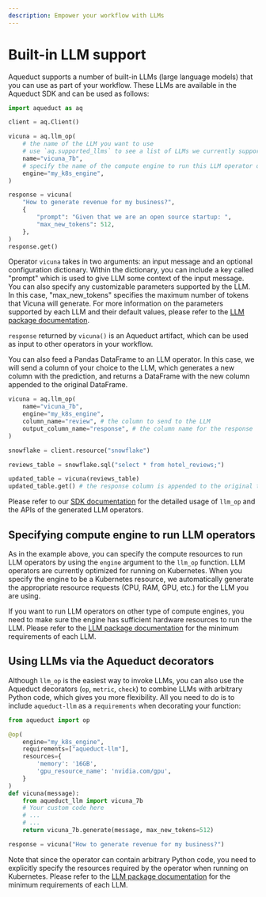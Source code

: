```yaml
---
description: Empower your workflow with LLMs
---
```


# Built-in LLM support

Aqueduct supports a number of built-in LLMs (large language models) that you can use as part of your 
workflow. These LLMs are available in the Aqueduct SDK and can be used as follows:

```python
import aqueduct as aq

client = aq.Client()

vicuna = aq.llm_op(
    # the name of the LLM you want to use
    # use `aq.supported_llms` to see a list of LLMs we currently support
    name="vicuna_7b",
    # specify the name of the compute engine to run this LLM operator on
    engine="my_k8s_engine",
)

response = vicuna(
    "How to generate revenue for my business?",
    {
        "prompt": "Given that we are an open source startup: ",
        "max_new_tokens": 512,
    },
)
response.get()
```

Operator `vicuna` takes in two arguments: an input message and an optional configuration dictionary. Within the dictionary, you can include a key called "prompt" which is used to give LLM some context of the input message. You can also specify any customizable parameters supported by the LLM. In this case, "max_new_tokens" specifies the maximum number of tokens that Vicuna will generate. For more information on the parameters supported by each LLM and their default values, please refer to the [LLM package documentation](https://docs.aqueducthq.com/api-reference/aqueduct-llm-reference/package-aqueduct-llm).

`response` returned by `vicuna()` is an Aqueduct artifact, which can be used as input to other operators in your workflow.

You can also feed a Pandas DataFrame to an LLM operator. In this case, we will send a column of your choice to the LLM, which generates a new column with the prediction, and returns a DataFrame with the new column appended to the original DataFrame.

```python
vicuna = aq.llm_op(
    name="vicuna_7b",
    engine="my_k8s_engine",
    column_name="review", # the column to send to the LLM
    output_column_name="response", # the column name for the response
)

snowflake = client.resource("snowflake")

reviews_table = snowflake.sql("select * from hotel_reviews;")

updated_table = vicuna(reviews_table)
updated_table.get() # the response column is appended to the original table
```

Please refer to our [SDK documentation](https://docs.aqueducthq.com/api-reference/sdk-reference/package-aqueduct/aqueduct.llm_op) for the detailed usage of `llm_op` and the APIs of the generated LLM operators.

## Specifying compute engine to run LLM operators

As in the example above, you can specify the compute resources to run LLM operators by using the `engine` argument to the `llm_op` function. LLM operators are currently optimized for running on Kubernetes. When you specify the engine to be a Kubernetes resource, we automatically generate the appropriate resource requests (CPU, RAM, GPU, etc.) for the LLM you are using.

If you want to run LLM operators on other type of compute engines, you need to make sure the engine has sufficient hardware resources to run the LLM. Please refer to the [LLM package documentation](https://docs.aqueducthq.com/api-reference/aqueduct-llm-reference/package-aqueduct-llm) for the minimum requirements of each LLM.

## Using LLMs via the Aqueduct decorators

Although `llm_op` is the easiest way to invoke LLMs, you can also use the Aqueduct decorators (`op`, `metric`, `check`)
to combine LLMs with arbitrary Python code, which gives you more flexibility. All you need to do is to
include `aqueduct-llm` as a `requirements` when decorating your function:

```python
from aqueduct import op

@op(
    engine="my_k8s_engine",
    requirements=["aqueduct-llm"],
    resources={
        'memory': '16GB',
        'gpu_resource_name': 'nvidia.com/gpu',
    }
) 
def vicuna(message):
    from aqueduct_llm import vicuna_7b
    # Your custom code here
    # ...
    # ...
    return vicuna_7b.generate(message, max_new_tokens=512)

response = vicuna("How to generate revenue for my business?")
```

Note that since the operator can contain arbitrary Python code, you need to explicitly specify the
resources required by the operator when running on Kubernetes. Please refer to the [LLM package documentation](https://docs.aqueducthq.com/api-reference/aqueduct-llm-reference/package-aqueduct-llm) for the minimum requirements of each LLM.